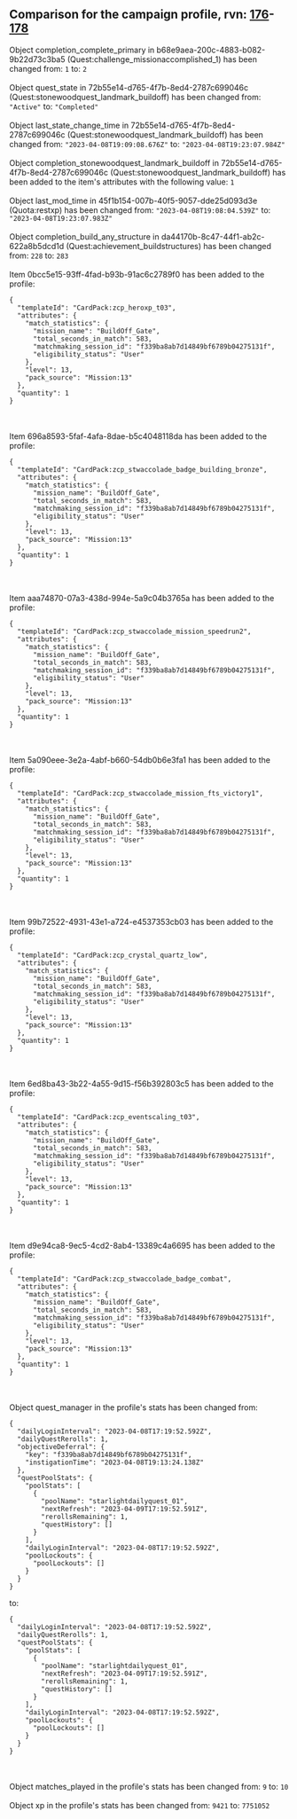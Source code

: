 ## Comparison for the campaign profile, rvn: [176](https://github.com/PRO100KatYT/FortniteProfileRevisions/tree/main/profiles/campaign/176%20campaign.json)-[178](https://github.com/PRO100KatYT/FortniteProfileRevisions/tree/main/profiles/campaign/178%20campaign.json)

Object completion_complete_primary in b68e9aea-200c-4883-b082-9b22d73c3ba5 (Quest:challenge_missionaccomplished_1) has been changed from: `1` to: `2`
<br><br>
Object quest_state in 72b55e14-d765-4f7b-8ed4-2787c699046c (Quest:stonewoodquest_landmark_buildoff) has been changed from: `"Active"` to: `"Completed"`
<br><br>
Object last_state_change_time in 72b55e14-d765-4f7b-8ed4-2787c699046c (Quest:stonewoodquest_landmark_buildoff) has been changed from: `"2023-04-08T19:09:08.676Z"` to: `"2023-04-08T19:23:07.984Z"`
<br><br>
Object completion_stonewoodquest_landmark_buildoff in 72b55e14-d765-4f7b-8ed4-2787c699046c (Quest:stonewoodquest_landmark_buildoff) has been added to the item's attributes with the following value: `1`
<br><br>
Object last_mod_time in 45f1b154-007b-40f5-9057-dde25d093d3e (Quota:restxp) has been changed from: `"2023-04-08T19:08:04.539Z"` to: `"2023-04-08T19:23:07.983Z"`
<br><br>
Object completion_build_any_structure in da44170b-8c47-44f1-ab2c-622a8b5dcd1d (Quest:achievement_buildstructures) has been changed from: `228` to: `283`
<br><br>
Item 0bcc5e15-93ff-4fad-b93b-91ac6c2789f0 has been added to the profile:

```
{
  "templateId": "CardPack:zcp_heroxp_t03",
  "attributes": {
    "match_statistics": {
      "mission_name": "BuildOff_Gate",
      "total_seconds_in_match": 583,
      "matchmaking_session_id": "f339ba8ab7d14849bf6789b04275131f",
      "eligibility_status": "User"
    },
    "level": 13,
    "pack_source": "Mission:13"
  },
  "quantity": 1
}
```

<br><br>
Item 696a8593-5faf-4afa-8dae-b5c4048118da has been added to the profile:

```
{
  "templateId": "CardPack:zcp_stwaccolade_badge_building_bronze",
  "attributes": {
    "match_statistics": {
      "mission_name": "BuildOff_Gate",
      "total_seconds_in_match": 583,
      "matchmaking_session_id": "f339ba8ab7d14849bf6789b04275131f",
      "eligibility_status": "User"
    },
    "level": 13,
    "pack_source": "Mission:13"
  },
  "quantity": 1
}
```

<br><br>
Item aaa74870-07a3-438d-994e-5a9c04b3765a has been added to the profile:

```
{
  "templateId": "CardPack:zcp_stwaccolade_mission_speedrun2",
  "attributes": {
    "match_statistics": {
      "mission_name": "BuildOff_Gate",
      "total_seconds_in_match": 583,
      "matchmaking_session_id": "f339ba8ab7d14849bf6789b04275131f",
      "eligibility_status": "User"
    },
    "level": 13,
    "pack_source": "Mission:13"
  },
  "quantity": 1
}
```

<br><br>
Item 5a090eee-3e2a-4abf-b660-54db0b6e3fa1 has been added to the profile:

```
{
  "templateId": "CardPack:zcp_stwaccolade_mission_fts_victory1",
  "attributes": {
    "match_statistics": {
      "mission_name": "BuildOff_Gate",
      "total_seconds_in_match": 583,
      "matchmaking_session_id": "f339ba8ab7d14849bf6789b04275131f",
      "eligibility_status": "User"
    },
    "level": 13,
    "pack_source": "Mission:13"
  },
  "quantity": 1
}
```

<br><br>
Item 99b72522-4931-43e1-a724-e4537353cb03 has been added to the profile:

```
{
  "templateId": "CardPack:zcp_crystal_quartz_low",
  "attributes": {
    "match_statistics": {
      "mission_name": "BuildOff_Gate",
      "total_seconds_in_match": 583,
      "matchmaking_session_id": "f339ba8ab7d14849bf6789b04275131f",
      "eligibility_status": "User"
    },
    "level": 13,
    "pack_source": "Mission:13"
  },
  "quantity": 1
}
```

<br><br>
Item 6ed8ba43-3b22-4a55-9d15-f56b392803c5 has been added to the profile:

```
{
  "templateId": "CardPack:zcp_eventscaling_t03",
  "attributes": {
    "match_statistics": {
      "mission_name": "BuildOff_Gate",
      "total_seconds_in_match": 583,
      "matchmaking_session_id": "f339ba8ab7d14849bf6789b04275131f",
      "eligibility_status": "User"
    },
    "level": 13,
    "pack_source": "Mission:13"
  },
  "quantity": 1
}
```

<br><br>
Item d9e94ca8-9ec5-4cd2-8ab4-13389c4a6695 has been added to the profile:

```
{
  "templateId": "CardPack:zcp_stwaccolade_badge_combat",
  "attributes": {
    "match_statistics": {
      "mission_name": "BuildOff_Gate",
      "total_seconds_in_match": 583,
      "matchmaking_session_id": "f339ba8ab7d14849bf6789b04275131f",
      "eligibility_status": "User"
    },
    "level": 13,
    "pack_source": "Mission:13"
  },
  "quantity": 1
}
```

<br><br>
Object quest_manager in the profile's stats has been changed from:

```
{
  "dailyLoginInterval": "2023-04-08T17:19:52.592Z",
  "dailyQuestRerolls": 1,
  "objectiveDeferral": {
    "key": "f339ba8ab7d14849bf6789b04275131f",
    "instigationTime": "2023-04-08T19:13:24.138Z"
  },
  "questPoolStats": {
    "poolStats": [
      {
        "poolName": "starlightdailyquest_01",
        "nextRefresh": "2023-04-09T17:19:52.591Z",
        "rerollsRemaining": 1,
        "questHistory": []
      }
    ],
    "dailyLoginInterval": "2023-04-08T17:19:52.592Z",
    "poolLockouts": {
      "poolLockouts": []
    }
  }
}
```

to:

```
{
  "dailyLoginInterval": "2023-04-08T17:19:52.592Z",
  "dailyQuestRerolls": 1,
  "questPoolStats": {
    "poolStats": [
      {
        "poolName": "starlightdailyquest_01",
        "nextRefresh": "2023-04-09T17:19:52.591Z",
        "rerollsRemaining": 1,
        "questHistory": []
      }
    ],
    "dailyLoginInterval": "2023-04-08T17:19:52.592Z",
    "poolLockouts": {
      "poolLockouts": []
    }
  }
}
```

<br><br>
Object matches_played in the profile's stats has been changed from: `9` to: `10`
<br><br>
Object xp in the profile's stats has been changed from: `9421` to: `7751052`
<br><br>
